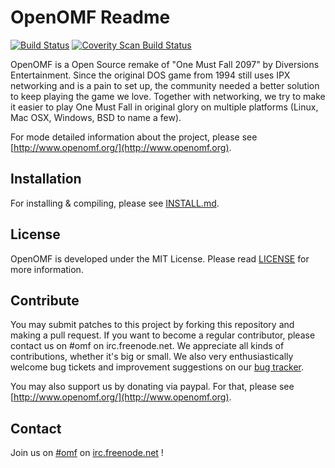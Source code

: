 OpenOMF Readme 
=======

[![Build Status](https://travis-ci.org/omf2097/openomf.png?branch=master)](https://travis-ci.org/omf2097/openomf)
[![Coverity Scan Build Status](https://scan.coverity.com/projects/4206/badge.svg)](https://scan.coverity.com/projects/omf2097-openomf)

OpenOMF is a Open Source remake of "One Must Fall 2097" by Diversions Entertainment. Since the original DOS game from 1994 still uses IPX networking and is a pain to set up, the community needed a better solution to keep playing the game we love. Together with networking, we try to make it easier to play One Must Fall in original glory on multiple platforms (Linux, Mac OSX, Windows, BSD to name a few).

For mode detailed information about the project, please see [http://www.openomf.org/](http://www.openomf.org).

Installation
------------
For installing & compiling, please see [INSTALL.md](https://github.com/omf2097/openomf/blob/master/INSTALL.md).

License
-------
OpenOMF is developed under the MIT License. Please read [LICENSE](https://github.com/omf2097/openomf/blob/master/LICENSE) for more information.

Contribute
----------
You may submit patches to this project by forking this repository and making a pull request. If you want to become a regular contributor, please contact us on #omf on irc.freenode.net. We appreciate all kinds of contributions, whether it's big or small. We also very enthusiastically welcome bug tickets and improvement suggestions on our [bug tracker](https://github.com/omf2097/openomf/issues).

You may also support us by donating via paypal. For that, please see [http://www.openomf.org/](http://www.openomf.org).

Contact
-------
Join us on [#omf](http://webchat.freenode.net?channels=omf) on [irc.freenode.net](irc://chat.freenode.net/omf) !
